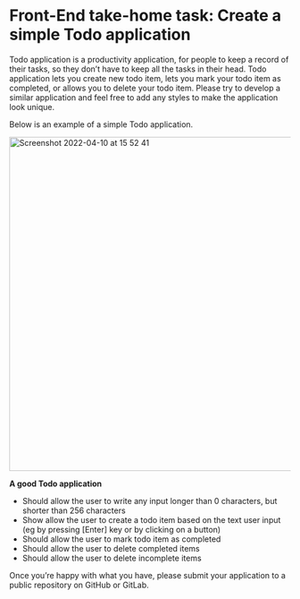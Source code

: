 # Front-End take-home task: Create a simple Todo application

Todo application is a productivity application, for people to keep a record of their tasks, so they don’t have to keep all the tasks in their head. Todo application lets you create new todo item, lets you mark your todo item as completed, or allows you to delete your todo item. Please try to develop a similar application and feel free to add any styles to make the application look unique.


Below is an example of a simple Todo application.

<img width="597" alt="Screenshot 2022-04-10 at 15 52 41" src="https://user-images.githubusercontent.com/103370176/162621530-e30bea5e-f041-4fd8-9b9e-bb57129e54a1.png">

<strong>A good Todo application</strong>

- Should allow the user to write any input longer than 0 characters, but shorter than 256 characters
- Show allow the user to create a todo item based on the text user input (eg by pressing [Enter] key or by clicking on a button)
- Should allow the user to mark todo item as completed
- Should allow the user to delete completed items
- Should allow the user to delete incomplete items


Once you’re happy with what you have, please submit your application to a public repository on GitHub or GitLab.
